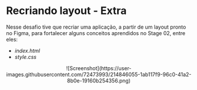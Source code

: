 # Recriando layout - Extra

Nesse desafio tive que recriar uma aplicação, a partir de um layout pronto no Figma, para fortalecer alguns conceitos aprendidos no Stage 02, entre eles:

- _index.html_
- _style.css_

<div align="center">
![Screenshot](https://user-images.githubusercontent.com/72473993/214846055-1ab117f9-96c0-41a2-8b0e-19160b254356.png)
